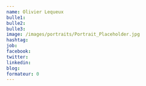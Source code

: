 ```yaml
---
name: Olivier Lequeux
bulle1:  
bulle2:  
bulle3: 
image: /images/portraits/Portrait_Placeholder.jpg
hashtag:
job: 
facebook: 
twitter: 
linkedin: 
blog: 
formateur: 0
---
```


